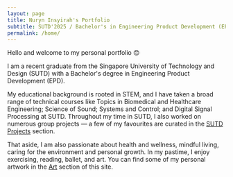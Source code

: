 ```yaml
---
layout: page
title: Nuryn Insyirah's Portfolio
subtitle: SUTD'2025 / Bachelor's in Engineering Product Development (EPD)
permalink: /home/
---
```


Hello and welcome to my personal portfolio 😊 

I am a recent graduate from the Singapore University of Technology and Design (SUTD) with a Bachelor's degree in Engineering Product Development (EPD).
    
My educational background is rooted in STEM, and I have taken a broad range of technical courses like Topics in Biomedical and Healthcare Engineering; Science of Sound; Systems and Control; and Digital Signal Processing at SUTD. Throughout my time in SUTD, I also worked on numerous group projects — a few of my favourites are curated in the <a href="publications.html">SUTD Projects</a> section.

That aside, I am also passionate about health and wellness, mindful living, caring for the environment and personal growth. In my pastime, I enjoy exercising, reading, ballet, and art. You can find some of my personal artwork in the <a href="art-gallery.html">Art</a> section of this site.

